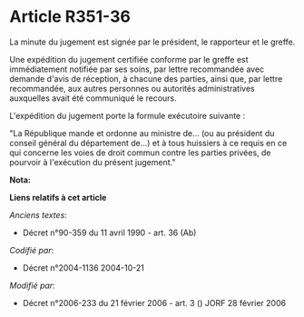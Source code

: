 # Article R351-36

La minute du jugement est signée par le président, le rapporteur et le greffe.

Une expédition du jugement certifiée conforme par le greffe est immédiatement notifiée par ses soins, par lettre recommandée
avec demande d'avis de réception, à chacune des parties, ainsi que, par lettre recommandée, aux autres personnes ou autorités
administratives auxquelles avait été communiqué le recours.

L'expédition du jugement porte la formule exécutoire suivante :

"La République mande et ordonne au ministre de... (ou au président du conseil général du département de...) et à tous
huissiers à ce requis en ce qui concerne les voies de droit commun contre les parties privées, de pourvoir à l'exécution du
présent jugement."

**Nota:**



**Liens relatifs à cet article**

_Anciens textes_:

  - Décret n°90-359 du 11 avril 1990 - art. 36 (Ab)

_Codifié par_:

  - Décret n°2004-1136 2004-10-21

_Modifié par_:

  - Décret n°2006-233 du 21 février 2006 - art. 3 () JORF 28 février 2006
